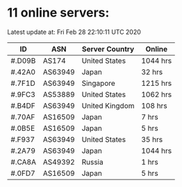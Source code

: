 # 11 online servers:

Latest update at: Fri Feb 28 22:10:11 UTC 2020

| ID | ASN | Server Country | Online |
| -- | --- | -------------- | ------ |
| #.D09B | AS174 | United States | 1044 hrs |
| #.42A0 | AS63949 | Japan | 32 hrs |
| #.7F1D | AS63949 | Singapore | 1215 hrs |
| #.9FC3 | AS53889 | United States | 1062 hrs |
| #.B4DF | AS63949 | United Kingdom | 108 hrs |
| #.70AF | AS16509 | Japan | 7 hrs |
| #.0B5E | AS16509 | Japan | 5 hrs |
| #.F937 | AS63949 | United States | 35 hrs |
| #.2A79 | AS63949 | Japan | 1044 hrs |
| #.CA8A | AS49392 | Russia | 1 hrs |
| #.0FD7 | AS16509 | Japan | 5 hrs |

